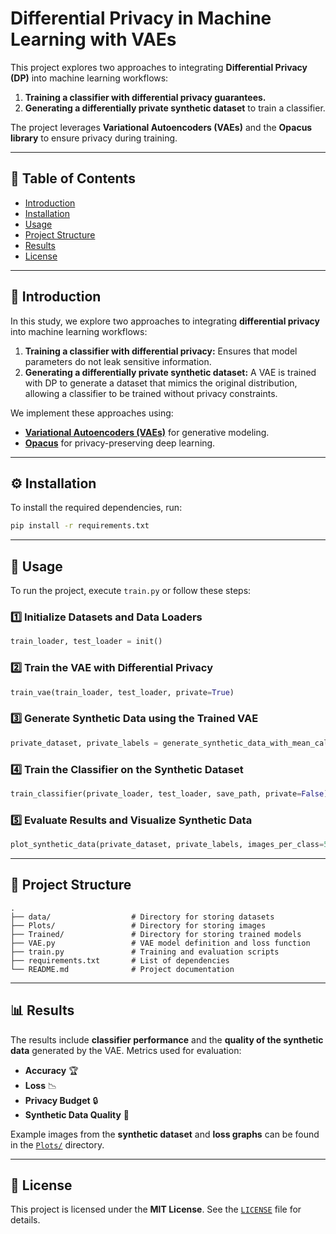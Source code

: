 # Differential Privacy in Machine Learning with VAEs

This project explores two approaches to integrating **Differential Privacy (DP)** into machine learning workflows:

1. **Training a classifier with differential privacy guarantees.**
2. **Generating a differentially private synthetic dataset** to train a classifier.

The project leverages **Variational Autoencoders (VAEs)** and the **Opacus library** to ensure privacy during training.

---

## 📜 Table of Contents

- [Introduction](#introduction)
- [Installation](#installation)
- [Usage](#usage)
- [Project Structure](#project-structure)
- [Results](#results)
- [License](#license)

---

## 📖 Introduction

In this study, we explore two approaches to integrating **differential privacy** into machine learning workflows:

1. **Training a classifier with differential privacy:** Ensures that model parameters do not leak sensitive information.
2. **Generating a differentially private synthetic dataset:** A VAE is trained with DP to generate a dataset that mimics the original distribution, allowing a classifier to be trained without privacy constraints.

We implement these approaches using:
- **[Variational Autoencoders (VAEs)](https://arxiv.org/abs/1312.6114)** for generative modeling.
- **[Opacus](https://opacus.ai/)** for privacy-preserving deep learning.

---

## ⚙️ Installation

To install the required dependencies, run:

```bash
pip install -r requirements.txt
```

---

## 🚀 Usage

To run the project, execute `train.py` or follow these steps:

### 1️⃣ Initialize Datasets and Data Loaders
```python
train_loader, test_loader = init()
```

### 2️⃣ Train the VAE with Differential Privacy
```python
train_vae(train_loader, test_loader, private=True)
```

### 3️⃣ Generate Synthetic Data using the Trained VAE
```python
private_dataset, private_labels = generate_synthetic_data_with_mean_calculation(vae, train_loader)
```

### 4️⃣ Train the Classifier on the Synthetic Dataset
```python
train_classifier(private_loader, test_loader, save_path, private=False)
```

### 5️⃣ Evaluate Results and Visualize Synthetic Data
```python
plot_synthetic_data(private_dataset, private_labels, images_per_class=5)
```

---

## 📁 Project Structure

```
.
├── data/                  # Directory for storing datasets
├── Plots/                 # Directory for storing images
├── Trained/               # Directory for storing trained models
├── VAE.py                 # VAE model definition and loss function
├── train.py               # Training and evaluation scripts
├── requirements.txt       # List of dependencies
└── README.md              # Project documentation
```

---

## 📊 Results

The results include **classifier performance** and the **quality of the synthetic data** generated by the VAE. Metrics used for evaluation:

- **Accuracy** 🏆
- **Loss** 📉
- **Privacy Budget** 🔒
- **Synthetic Data Quality** 🎨

Example images from the **synthetic dataset** and **loss graphs** can be found in the [`Plots/`](./Plots/) directory.

---

## 📜 License

This project is licensed under the **MIT License**. See the [`LICENSE`](./LICENSE) file for details.


